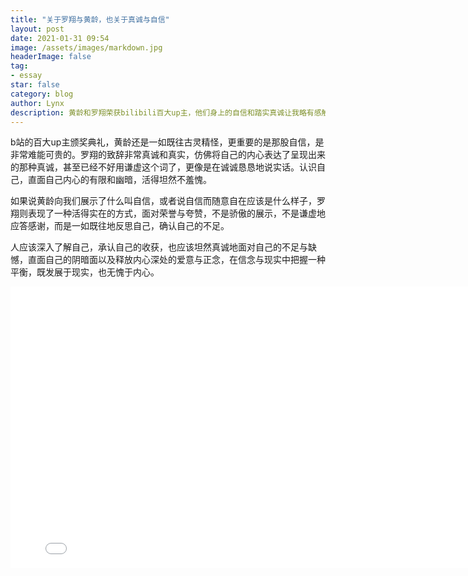 ```yaml
---
title: "关于罗翔与黄龄，也关于真诚与自信"
layout: post
date: 2021-01-31 09:54
image: /assets/images/markdown.jpg
headerImage: false
tag:
- essay
star: false
category: blog
author: Lynx
description: 黄龄和罗翔荣获bilibili百大up主，他们身上的自信和踏实真诚让我略有感触。
---
```




b站的百大up主颁奖典礼，黄龄还是一如既往古灵精怪，更重要的是那股自信，是非常难能可贵的。罗翔的致辞非常真诚和真实，仿佛将自己的内心表达了呈现出来的那种真诚，甚至已经不好用谦虚这个词了，更像是在诚诚恳恳地说实话。认识自己，直面自己内心的有限和幽暗，活得坦然不羞愧。

如果说黄龄向我们展示了什么叫自信，或者说自信而随意自在应该是什么样子，罗翔则表现了一种活得实在的方式，面对荣誉与夸赞，不是骄傲的展示，不是谦虚地应答感谢，而是一如既往地反思自己，确认自己的不足。

人应该深入了解自己，承认自己的收获，也应该坦然真诚地面对自己的不足与缺憾，直面自己的阴暗面以及释放内心深处的爱意与正念，在信念与现实中把握一种平衡，既发展于现实，也无愧于内心。





<iframe width="800" height="450" src="//player.bilibili.com/player.html?aid=671379148&bvid=BV1JU4y1s7QT&cid=290083197&page=1" scrolling="no" border="0" frameborder="no" framespacing="0" allowfullscreen="true"> </iframe>

